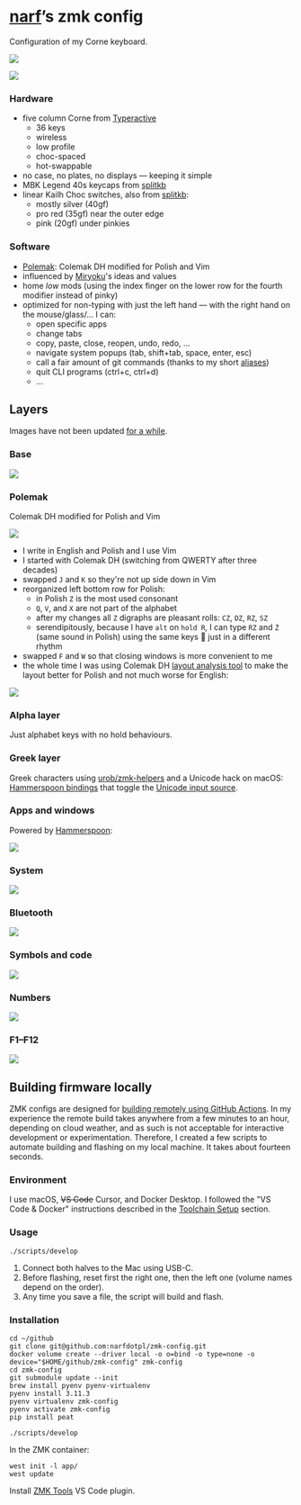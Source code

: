 # [narf][]’s zmk config

Configuration of my Corne keyboard.

![](images/photo.jpg)

![](images/switches.jpg)


### Hardware

- five column Corne from [Typeractive][]
  - 36 keys
  - wireless
  - low profile
  - choc-spaced
  - hot-swappable
- no case, no plates, no displays — keeping it simple
- MBK Legend 40s keycaps from [splitkb][]
- linear Kailh Choc switches, also from [splitkb][]:
  - mostly silver (40gf)
  - pro red (35gf) near the outer edge
  - pink (20gf) under pinkies


### Software

- [Polemak][]: Colemak DH modified for Polish and Vim
- influenced by [Miryoku][]'s ideas and values
- home _low_ mods (using the index finger on the lower row for the fourth modifier instead of pinky)
- optimized for non-typing with just the left hand — with the right hand on the mouse/glass/... I can:
  - open specific apps
  - change tabs
  - copy, paste, close, reopen, undo, redo, ...
  - navigate system popups (tab, shift+tab, space, enter, esc)
  - call a fair amount of git commands (thanks to my short [aliases][git config])
  - quit CLI programs (ctrl+c, ctrl+d)
  - ...


## Layers

Images have not been updated [for a while](https://github.com/narfdotpl/zmk-config/compare/113ec9a057dc9de4e0a4f90d7a0cd3a8a14dcf2a...master).


### Base

![](images/layers/base.png)


### Polemak

Colemak DH modified for Polish and Vim

![](images/layers/colemak-mods.png)

- I write in English and Polish and I use Vim
- I started with Colemak DH (switching from QWERTY after three decades)
- swapped `J` and `K` so they're not up side down in Vim
- reorganized left bottom row for Polish:
  - in Polish `Z` is the most used consonant
  - `Q`, `V`, and `X` are not part of the alphabet
  - after my changes all `Z` digraphs are pleasant rolls: `CZ`, `DZ`, `RZ`, `SZ`
  - serendipitously, because I have `alt` on `hold R`, I can type `RZ` and `Ż` (same sound in Polish) using the same keys 🤯 just in a different rhythm
- swapped `F` and `W` so that closing windows is more convenient to me
- the whole time I was using Colemak DH [layout analysis tool][analyze] to make the layout better for Polish and not much worse for English:

![](images/polemak.png)


### Alpha layer

Just alphabet keys with no hold behaviours.


### Greek layer

Greek characters using [urob/zmk-helpers](https://github.com/urob/zmk-helpers) and a Unicode hack on macOS: [Hammerspoon bindings](https://github.com/narfdotpl/dotfiles/commit/3fc93d50cc17e3a4dcf65a74143abaeaa2d14f0d) that toggle the [Unicode input source](https://github.com/narfdotpl/narf.pl/commit/4bab2c4219e701169b5905053d3f5fc19f7d1ae6).


### Apps and windows

Powered by [Hammerspoon][]:

![](images/layers/apps.png)


### System

![](images/layers/system.png)


### Bluetooth

![](images/layers/bluetooth.png)


### Symbols and code

![](images/layers/symbols.png)


### Numbers

![](images/layers/numbers.png)


### F1–F12

![](images/layers/f1-f12.png)


## Building firmware locally

ZMK configs are designed for [building remotely using GitHub Actions][User Setup]. In my experience the remote build takes anywhere from a few minutes to an hour, depending on cloud weather, and as such is not acceptable for interactive development or experimentation. Therefore, I created a few scripts to automate building and flashing on my local machine. It takes about fourteen seconds.


### Environment

I use macOS, <strike>VS Code</strike> Cursor, and Docker Desktop. I followed the "VS Code & Docker" instructions described in the [Toolchain Setup][] section.


### Usage

```
./scripts/develop
```

1. Connect both halves to the Mac using USB-C.
2. Before flashing, reset first the right one, then the left one (volume names depend on the order).
3. Any time you save a file, the script will build and flash.


### Installation

```
cd ~/github
git clone git@github.com:narfdotpl/zmk-config.git
docker volume create --driver local -o o=bind -o type=none -o device="$HOME/github/zmk-config" zmk-config
cd zmk-config
git submodule update --init
brew install pyenv pyenv-virtualenv
pyenv install 3.11.3
pyenv virtualenv zmk-config
pyenv activate zmk-config
pip install peat
```

```
./scripts/develop
```

In the ZMK container:

```
west init -l app/
west update
```

Install [ZMK Tools][] VS Code plugin.

  [narf]: http://narf.pl
  [Typeractive]: https://typeractive.xyz
  [splitkb]: https://splitkb.com/
  [Polemak]: #polemak
  [Miryoku]: https://github.com/manna-harbour/miryoku
  [git config]: https://github.com/narfdotpl/dotfiles/blob/master/home/.config/git/config
  [analyze]: https://colemakmods.github.io/mod-dh/analyze.html
  [Hammerspoon]: https://github.com/narfdotpl/dotfiles/blob/master/home/.hammerspoon/init.lua
  [User Setup]: https://zmk.dev/docs/user-setup
  [Toolchain Setup]: https://zmk.dev/docs/development/setup
  [ZMK Tools]: https://marketplace.visualstudio.com/items?itemName=spadin.zmk-tools
